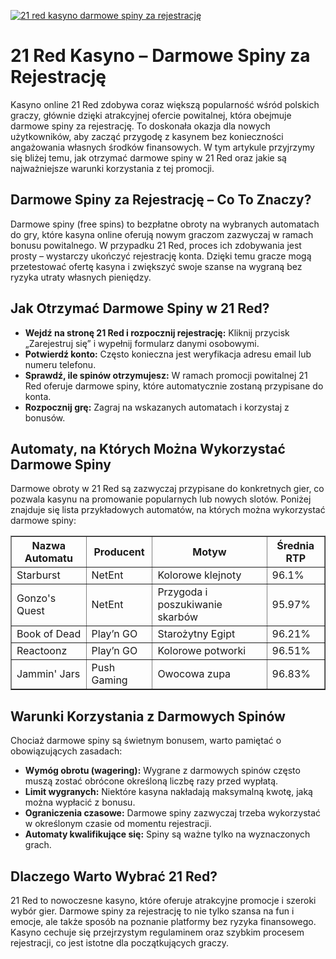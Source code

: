 [![21 red kasyno darmowe spiny za rejestrację](https://123-caf.pages.dev/gitsignup.png)](https://vrmoo.ru/Bt82HjjY)

<h1>21 Red Kasyno – Darmowe Spiny za Rejestrację</h1> <p>Kasyno online 21 Red zdobywa coraz większą popularność wśród polskich graczy, głównie dzięki atrakcyjnej ofercie powitalnej, która obejmuje darmowe spiny za rejestrację. To doskonała okazja dla nowych użytkowników, aby zacząć przygodę z kasynem bez konieczności angażowania własnych środków finansowych. W tym artykule przyjrzymy się bliżej temu, jak otrzymać darmowe spiny w 21 Red oraz jakie są najważniejsze warunki korzystania z tej promocji.</p>  <h2>Darmowe Spiny za Rejestrację – Co To Znaczy?</h2> <p>Darmowe spiny (free spins) to bezpłatne obroty na wybranych automatach do gry, które kasyna online oferują nowym graczom zazwyczaj w ramach bonusu powitalnego. W przypadku 21 Red, proces ich zdobywania jest prosty – wystarczy ukończyć rejestrację konta. Dzięki temu gracze mogą przetestować ofertę kasyna i zwiększyć swoje szanse na wygraną bez ryzyka utraty własnych pieniędzy.</p>  <h2>Jak Otrzymać Darmowe Spiny w 21 Red?</h2> <ul>   <li><strong>Wejdź na stronę 21 Red i rozpocznij rejestrację:</strong> Kliknij przycisk „Zarejestruj się” i wypełnij formularz danymi osobowymi.</li>   <li><strong>Potwierdź konto:</strong> Często konieczna jest weryfikacja adresu email lub numeru telefonu.</li>   <li><strong>Sprawdź, ile spinów otrzymujesz:</strong> W ramach promocji powitalnej 21 Red oferuje darmowe spiny, które automatycznie zostaną przypisane do konta.</li>   <li><strong>Rozpocznij grę:</strong> Zagraj na wskazanych automatach i korzystaj z bonusów.</li> </ul>  <h2>Automaty, na Których Można Wykorzystać Darmowe Spiny</h2> <p>Darmowe obroty w 21 Red są zazwyczaj przypisane do konkretnych gier, co pozwala kasynu na promowanie popularnych lub nowych slotów. Poniżej znajduje się lista przykładowych automatów, na których można wykorzystać darmowe spiny:</p>  <table border="1" cellpadding="5" cellspacing="0" style="border-collapse: collapse; width: 100%;">   <thead>     <tr>       <th>Nazwa Automatu</th>       <th>Producent</th>       <th>Motyw</th>       <th>Średnia RTP</th>     </tr>   </thead>   <tbody>     <tr>       <td>Starburst</td>       <td>NetEnt</td>       <td>Kolorowe klejnoty</td>       <td>96.1%</td>     </tr>     <tr>       <td>Gonzo's Quest</td>       <td>NetEnt</td>       <td>Przygoda i poszukiwanie skarbów</td>       <td>95.97%</td>     </tr>     <tr>       <td>Book of Dead</td>       <td>Play’n GO</td>       <td>Starożytny Egipt</td>       <td>96.21%</td>     </tr>     <tr>       <td>Reactoonz</td>       <td>Play’n GO</td>       <td>Kolorowe potworki</td>       <td>96.51%</td>     </tr>     <tr>       <td>Jammin' Jars</td>       <td>Push Gaming</td>       <td>Owocowa zupa</td>       <td>96.83%</td>     </tr>   </tbody> </table>  <h2>Warunki Korzystania z Darmowych Spinów</h2> <p>Chociaż darmowe spiny są świetnym bonusem, warto pamiętać o obowiązujących zasadach:</p> <ul>   <li><strong>Wymóg obrotu (wagering):</strong> Wygrane z darmowych spinów często muszą zostać obrócone określoną liczbę razy przed wypłatą.</li>   <li><strong>Limit wygranych:</strong> Niektóre kasyna nakładają maksymalną kwotę, jaką można wypłacić z bonusu.</li>   <li><strong>Ograniczenia czasowe:</strong> Darmowe spiny zazwyczaj trzeba wykorzystać w określonym czasie od momentu rejestracji.</li>   <li><strong>Automaty kwalifikujące się:</strong> Spiny są ważne tylko na wyznaczonych grach.</li> </ul>  <h2>Dlaczego Warto Wybrać 21 Red?</h2> <p>21 Red to nowoczesne kasyno, które oferuje atrakcyjne promocje i szeroki wybór gier. Darmowe spiny za rejestrację to nie tylko szansa na fun i emocje, ale także sposób na poznanie platformy bez ryzyka finansowego. Kasyno cechuje się przejrzystym regulaminem oraz szybkim procesem rejestracji, co jest istotne dla początkujących graczy.</p>